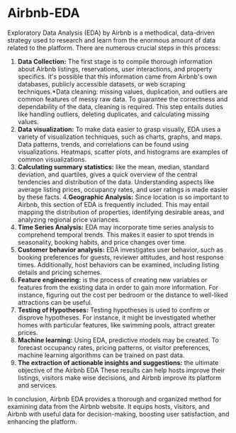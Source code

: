 # Airbnb-EDA
Exploratory Data Analysis (EDA) by Airbnb is a methodical, data-driven strategy used to research and learn from the enormous amount of data related to the platform. There are numerous crucial steps in this process:
1. **Data Collection:** The first stage is to compile thorough information about Airbnb listings, reservations, user interactions, and property specifics. It's possible that this information came from Airbnb's own databases, publicly accessible datasets, or web scraping techniques.*Data cleaning: missing values, duplication, and outliers are common features of messy raw data. To guarantee the correctness and dependability of the data, cleaning is required. This step entails duties like handling outliers, deleting duplicates, and calculating missing values.
2. **Data visualization:** To make data easier to grasp visually, EDA uses a variety of visualization techniques, such as charts, graphs, and maps. Data patterns, trends, and correlations can be found using visualizations. Heatmaps, scatter plots, and histograms are examples of common visualizations.
3. **Calculating summary statistics:** like the mean, median, standard deviation, and quartiles, gives a quick overview of the central tendencies and distribution of the data. Understanding aspects like average listing prices, occupancy rates, and user ratings is made easier by these facts.
4.**Geographic Analysis:** Since location is so important to Airbnb, this section of EDA is frequently included. This may entail mapping the distribution of properties, identifying desirable areas, and analyzing regional price variances.
5. **Time Series Analysis:** EDA may incorporate time series analysis to comprehend temporal trends. This makes it easier to spot trends in seasonality, booking habits, and price changes over time.
6. **Customer behavior analysis:** EDA investigates user behavior, such as booking preferences for guests, reviewer attitudes, and host response times. Additionally, host behaviors can be examined, including listing details and pricing schemes.
7. **Feature engineering:** is the process of creating new variables or features from the existing data in order to gain more information. For instance, figuring out the cost per bedroom or the distance to well-liked attractions can be useful.
8. **Testing of Hypotheses:** Testing hypotheses is used to confirm or disprove hypotheses. For instance, it might be investigated whether homes with particular features, like swimming pools, attract greater prices.
9. **Machine learning:** Using EDA, predictive models may be created. To forecast occupancy rates, pricing patterns, or visitor preferences, machine learning algorithms can be trained on past data.
10. **The extraction of actionable insights and suggestions:** the ultimate objective of the Airbnb EDA These results can help hosts improve their listings, visitors make wise decisions, and Airbnb improve its platform and services.


In conclusion, Airbnb EDA provides a thorough and organized method for examining data from the Airbnb website. It equips hosts, visitors, and Airbnb with useful data for decision-making, boosting user satisfaction, and enhancing the platform.


